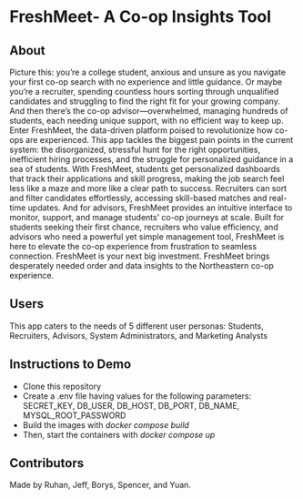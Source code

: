 # FreshMeet- A Co-op Insights Tool

## About

Picture this: you’re a college student, anxious and unsure as you navigate your first co-op search with no experience and little guidance. Or maybe you’re a recruiter, spending countless hours sorting through unqualified candidates and struggling to find the right fit for your growing company. And then there’s the co-op advisor—overwhelmed, managing hundreds of students, each needing unique support, with no efficient way to keep up.
Enter FreshMeet, the data-driven platform poised to revolutionize how co-ops are experienced. This app tackles the biggest pain points in the current system: the disorganized, stressful hunt for the right opportunities, inefficient hiring processes, and the struggle for personalized guidance in a sea of students. With FreshMeet, students get personalized dashboards that track their applications and skill progress, making the job search feel less like a maze and more like a clear path to success. Recruiters can sort and filter candidates effortlessly, accessing skill-based matches and real-time updates. And for advisors, FreshMeet provides an intuitive interface to monitor, support, and manage students’ co-op journeys at scale.
Built for students seeking their first chance, recruiters who value efficiency, and advisors who need a powerful yet simple management tool, FreshMeet is here to elevate the co-op experience from frustration to seamless connection. FreshMeet is your next big investment. FreshMeet brings desperately needed order and data insights to the Northeastern co-op experience.

## Users

This app caters to the needs of 5 different user personas: Students, Recruiters, Advisors, System Administrators, and Marketing Analysts

## Instructions to Demo
* Clone this repository
* Create a .env file having values for the following parameters: SECRET_KEY, DB_USER, DB_HOST, DB_PORT, DB_NAME, MYSQL_ROOT_PASSWORD
* Build the images with _docker compose build_
* Then, start the containers with _docker compose up_

## Contributors

Made by Ruhan, Jeff, Borys, Spencer, and Yuan.


